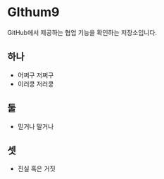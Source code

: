 # GIthum9

GitHub에서 제공하는 협업 기능을 확인하는 저장소입니다.

## 하나

* 어쩌구 저쩌구
* 이러쿵 저러쿵

## 둘

* 믿거나 말거나

## 셋

* 진실 혹은 거짓
